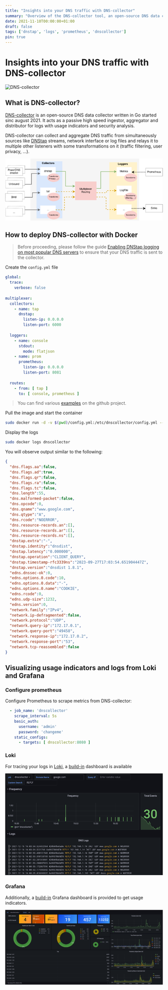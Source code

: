 ```yaml
---
title: "Insights into your DNS traffic with DNS-collector"
summary: "Overview of the DNS-collector tool, an open-source DNS data collector"
date: 2021-11-10T00:00:00+01:00
draft: false
tags: ['dnstap', 'logs', 'prometheus', 'dnscollector']
pin: true
---
```


# Insights into your DNS traffic with DNS-collector

![DNS-collector](https://raw.githubusercontent.com/dmachard/go-dnscollector/main/docs/dns-collector_logo.png)

## What is DNS-collector?

[DNS-collector](https://github.com/dmachard/go-dnscollector) is an open-source DNS data collector written in Go started sinc august 2021. It acts as a passive high speed ingestor, aggregator and distributor for logs with usage indicators and security analysis.

DNS-collector can collect and aggregate DNS traffic from simultaneously sources like [DNStap](https://dnstap.info/) streams, network interface or log files and relays it to multiple other listeners with some transformations on it (traffic filtering, user privacy, ...).

![ELK dashboard image](/images/0035/overview.png)

## How to deploy DNS-collector with Docker

> Before proceeding, please follow the guide [Enabling DNStap logging on most popular DNS servers](https://dmachard.github.io/posts/0001-dnstap-testing/) to ensure that your DNS traffic is sent to the collector.

Create the `config.yml` file

```yaml
global:
  trace:
    verbose: false

multiplexer:
  collectors:
    - name: tap
      dnstap:
        listen-ip: 0.0.0.0
        listen-port: 6000

  loggers:
    - name: console
      stdout:
        mode: flatjson
    - name: prom
      prometheus:
        listen-ip: 0.0.0.0
        listen-port: 8081
 
  routes:
    - from: [ tap ]
      to: [ console, prometheus ]

```

> You can find various [examples](https://github.com/dmachard/go-dnscollector#usage-examples) on the github project.

Pull the image and start the container

```bash
sudo docker run -d -v $(pwd)/config.yml:/etc/dnscollector/config.yml --name dnscollector -p 6000:6000/tcp dmachard/go-dnscollector:latest
```

Display the logs

```bash
sudo docker logs dnscollector
```

You will observe output similar to the following:

```json
{
  "dns.flags.aa":false,
  "dns.flags.ad":true,
  "dns.flags.qr":false,
  "dns.flags.ra":false,
  "dns.flags.tc":false,
  "dns.length":55,
  "dns.malformed-packet":false,
  "dns.opcode":0,
  "dns.qname":"www.google.com",
  "dns.qtype":"A",
  "dns.rcode":"NOERROR",
  "dns.resource-records.an":[],
  "dns.resource-records.ar":[],
  "dns.resource-records.ns":[],
  "dnstap.extra":"-",
  "dnstap.identity":"dnsdist",
  "dnstap.latency":"0.000000",
  "dnstap.operation":"CLIENT_QUERY",
  "dnstap.timestamp-rfc3339ns":"2023-09-27T17:03:54.651904447Z",
  "dnstap.version":"dnsdist 1.8.1",
  "edns.dnssec-ok":0,
  "edns.options.0.code":10,
  "edns.options.0.data":"-",
  "edns.options.0.name":"COOKIE",
  "edns.rcode":0,
  "edns.udp-size":1232,
  "edns.version":0,
  "network.family":"IPv4",
  "network.ip-defragmented":false,
  "network.protocol":"UDP",
  "network.query-ip":"172.17.0.1",
  "network.query-port":"49458",
  "network.response-ip":"172.17.0.2",
  "network.response-port":"53",
  "network.tcp-reassembled":false
}
```

## Visualizing usage indicators and logs from Loki and Grafana

### Configure prometheus

Configure Prometheus to scrape metrics from DNS-collector:

```yaml
  - job_name: 'dnscollector'
    scrape_interval: 5s
    basic_auth:
      username: 'admin'
      password: 'changeme'
    static_configs:
      - targets: [ dnscollector:8080 ]
```

### Loki

For tracing your logs in [Loki](https://grafana.com/oss/loki/), a [build-in](https://grafana.com/grafana/dashboards/15415) dashboard is available

![loki dashboard image](/images/0035/dashboard_loki.png)

### Grafana

Additionally, a [build-in](https://grafana.com/grafana/dashboards/16630) Grafana dashboard is provided to get usage indicators.

![grafana dashboard image](/images/0035/dashboard_prometheus.png)
